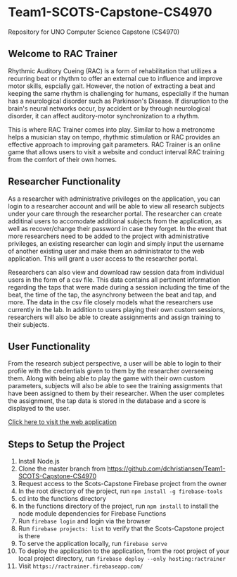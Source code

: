 # Team1-SCOTS-Capstone-CS4970
Repository for UNO Computer Science Capstone (CS4970)

## Welcome to RAC Trainer

Rhythmic Auditory Cueing (RAC) is a form of rehabilitation that utilizes a recurring beat or rhythm to offer an external cue to influence and improve motor skills, espcially gait. However, the notion of extracting a beat and keeping the same rhythm is challenging for humans, especially if the human has a neurological disorder such as Parkinson's Disease. If disruption to the brain's neural networks occur, by accident or by through neurological disorder, it can affect auditory-motor synchronization to a rhythm. 

This is where RAC Trainer comes into play. Similar to how a metronome helps a musician stay on tempo, rhythmic stimulation or RAC provides an effective approach to improving gait parameters. RAC Trainer is an online game that allows users to visit a website and conduct interval RAC training from the comfort of their own homes.

## Researcher Functionality

As a researcher with administrative privileges on the application, you can login to a researcher account and will be able to view all research subjects under your care through the researcher portal. The researcher can create additinal users to accomodate additional subjects from the application, as well as recover/change their password in case they forget. In the event that more researchers need to be added to the project with administrative privileges, an existing researcher can login and simply input the username of another existing user and make them an administrator to the web application. This will grant a user access to the researcher portal.

Researchers can also view and download raw session data from individual users in the form of a csv file. This data contains all pertinent information regarding the taps that were made during a session including the time of the beat, the time of the tap, the asynchrony between the beat and tap, and more. The data in the csv file closely models what the researchers use currently in the lab. In addition to users playing their own custom sessions, researchers will also be able to create assignments and assign training to their subjects. 

## User Functionality

From the research subject perspective, a user will be able to login to their profile with the credentials given to them by the researcher overseeing them. Along with being able to play the game with their own custom parameters, subjects will also be able to see the training assignments that have been assigned to them by their researcher. When the user completes the assignment, the tap data is stored in the database and a score is displayed to the user.


[Click here to visit the web application](https://ractrainer.firebaseapp.com/)

## Steps to Setup the Project
1. Install Node.js
2. Clone the master branch from https://github.com/dchristiansen/Team1-SCOTS-Capstone-CS4970
3. Request access to the Scots-Capstone Firebase project from the owner
4. In the root directory of the project, run `npm install -g firebase-tools`
5. cd into the functions directory
6. In the functions directory of the project, run `npm install` to install the node module dependencies for Firebase Functions
7. Run `firebase login` and login via the browser
8. Run `firebase projects: list` to verify that the Scots-Capstone project is there
9. To serve the application locally, run `firebase serve`
10. To deploy the application to the application, from the root project of your local project directory, run `firebase deploy --only hosting:ractrainer`
11. Visit `https://ractrainer.firebaseapp.com/`
